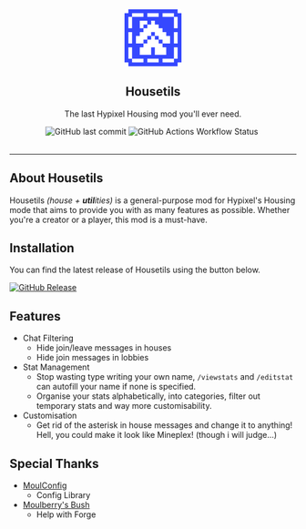 

<div align="center">
    <img src="housetils.png" alt="Housetils Logo" height="100">
    <br>
    <h2>Housetils</h2>
    <p>The last Hypixel Housing mod you'll ever need.</p>
    <img alt="GitHub last commit" src="https://img.shields.io/github/last-commit/NoahTheNerd/Housetils">
    <img alt="GitHub Actions Workflow Status" src="https://img.shields.io/github/actions/workflow/status/NoahTheNerd/Housetils/build.yml">
    <img alt="" src="https://img.shields.io/badge/license-Polyform Perimeter-blue">
</div>
<br>
<hr>

## About Housetils
Housetils *(house + **util**ities)* is a general-purpose mod for Hypixel's Housing mode that aims to provide you with as many features as possible. Whether you're a creator or a player, this mod is a must-have.

## Installation
You can find the latest release of Housetils using the button below.

[![GitHub Release](https://img.shields.io/github/v/release/NoahTheNerd/Housetils)](/releases)

## Features
* Chat Filtering
  * Hide join/leave messages in houses
  * Hide join messages in lobbies
* Stat Management 
  * Stop wasting type writing your own name, `/viewstats` and `/editstat` can autofill your name if none is specified.
  * Organise your stats alphabetically, into categories, filter out temporary stats and way more customisability.
* Customisation
  * Get rid of the asterisk in house messages and change it to anything! Hell, you could make it look like Mineplex! (though i will judge...)

## Special Thanks
* [MoulConfig](https://notenoughupdates.org/MoulConfig/)
  * Config Library
* [Moulberry's Bush](https://discord.gg/moulberry)
  * Help with Forge
